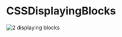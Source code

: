 # CSSDisplayingBlocks
![2 displaying blocks](https://user-images.githubusercontent.com/29441324/31844035-2ba2e782-b5ab-11e7-89d5-f2684f084f7d.png)
